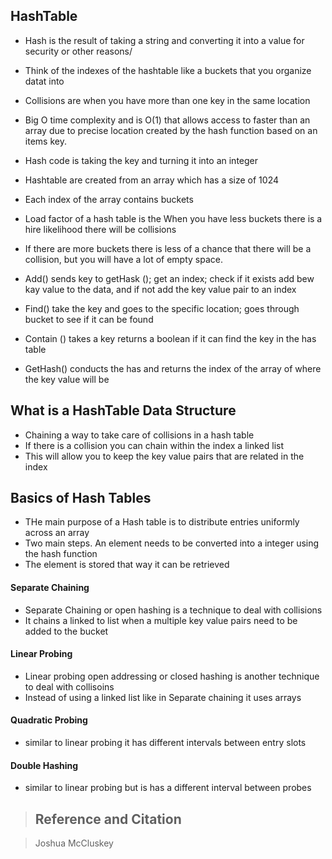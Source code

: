 ## HashTable

- Hash is the result of taking a string and converting it into a value for security or other reasons/
- Think of the indexes of the hashtable like a buckets that you organize datat into
- Collisions are when you have more than one key in the same location

- Big O time complexity and is O(1) that allows access to faster than an array
due to precise location created by the hash function based on an items key.

- Hash code is taking the key and turning it into an integer
- Hashtable are created from an array  which has a size of 1024
- Each index of the array contains buckets
- Load factor of a hash table is the
When you have less buckets there is a hire likelihood there will be collisions
- If there are more buckets there is less of a chance that there will be a collision,
but you will have a lot of empty space.
- Add() sends key to getHask (); get an index; check if it exists add bew kay value to the data, and if not add the key value pair to an index
- Find() take the key and goes to the specific location; goes through bucket to see if it can be found
- Contain () takes a key returns a boolean if it can find the key in the has table
- GetHash() conducts the has and returns the index of the array of where the key value will be

## What is a HashTable Data Structure

- Chaining a way to take care of collisions in a hash table
- If there is a collision  you can chain within the index a linked list
- This will allow you to keep the key value pairs that are related in the index

## Basics of Hash Tables

- THe main purpose of a Hash table is to distribute entries uniformly across an array
- Two main steps. An element needs to be converted into a integer using the hash function
- The element is stored that way it can be retrieved

#### Separate Chaining

- Separate Chaining or open hashing is a technique to deal with collisions
- It chains a linked to list when a multiple key value pairs need to be added to the bucket

#### Linear Probing

- Linear probing open addressing or closed hashing is another technique to deal with collisoins
- Instead of using a linked list like in Separate  chaining it uses arrays

#### Quadratic Probing

- similar to linear probing it has different intervals between entry slots

#### Double Hashing

- similar to linear probing but is has a different interval between probes

> ## Reference and Citation

> Joshua McCluskey
